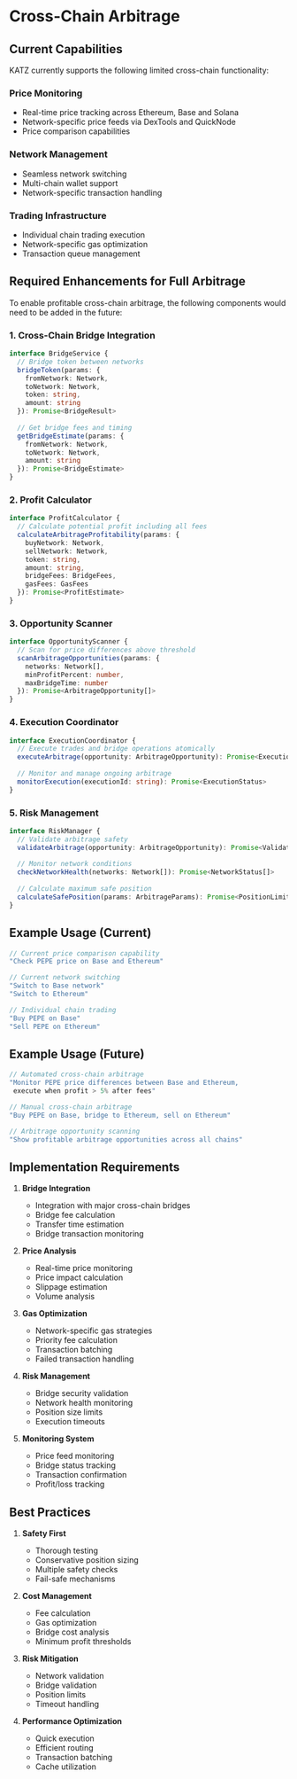 # Cross-Chain Arbitrage

## Current Capabilities

KATZ currently supports the following limited cross-chain functionality:

### Price Monitoring
- Real-time price tracking across Ethereum, Base and Solana
- Network-specific price feeds via DexTools and QuickNode
- Price comparison capabilities

### Network Management  
- Seamless network switching
- Multi-chain wallet support
- Network-specific transaction handling

### Trading Infrastructure
- Individual chain trading execution
- Network-specific gas optimization
- Transaction queue management

## Required Enhancements for Full Arbitrage

To enable profitable cross-chain arbitrage, the following components would need to be added in the future:

### 1. Cross-Chain Bridge Integration
```typescript
interface BridgeService {
  // Bridge token between networks
  bridgeToken(params: {
    fromNetwork: Network,
    toNetwork: Network,
    token: string,
    amount: string
  }): Promise<BridgeResult>
  
  // Get bridge fees and timing
  getBridgeEstimate(params: {
    fromNetwork: Network,
    toNetwork: Network,
    amount: string  
  }): Promise<BridgeEstimate>
}
```

### 2. Profit Calculator
```typescript
interface ProfitCalculator {
  // Calculate potential profit including all fees
  calculateArbitrageProfitability(params: {
    buyNetwork: Network,
    sellNetwork: Network,
    token: string,
    amount: string,
    bridgeFees: BridgeFees,
    gasFees: GasFees
  }): Promise<ProfitEstimate>
}
```

### 3. Opportunity Scanner
```typescript
interface OpportunityScanner {
  // Scan for price differences above threshold
  scanArbitrageOpportunities(params: {
    networks: Network[],
    minProfitPercent: number,
    maxBridgeTime: number
  }): Promise<ArbitrageOpportunity[]>
}
```

### 4. Execution Coordinator
```typescript
interface ExecutionCoordinator {
  // Execute trades and bridge operations atomically  
  executeArbitrage(opportunity: ArbitrageOpportunity): Promise<ExecutionResult>
  
  // Monitor and manage ongoing arbitrage
  monitorExecution(executionId: string): Promise<ExecutionStatus>
}
```

### 5. Risk Management
```typescript
interface RiskManager {
  // Validate arbitrage safety
  validateArbitrage(opportunity: ArbitrageOpportunity): Promise<ValidationResult>
  
  // Monitor network conditions
  checkNetworkHealth(networks: Network[]): Promise<NetworkStatus[]>
  
  // Calculate maximum safe position
  calculateSafePosition(params: ArbitrageParams): Promise<PositionLimits>
}
```

## Example Usage (Current)

```typescript
// Current price comparison capability
"Check PEPE price on Base and Ethereum"

// Current network switching
"Switch to Base network"
"Switch to Ethereum"

// Individual chain trading
"Buy PEPE on Base"
"Sell PEPE on Ethereum"
```

## Example Usage (Future)

```typescript
// Automated cross-chain arbitrage
"Monitor PEPE price differences between Base and Ethereum, 
 execute when profit > 5% after fees"

// Manual cross-chain arbitrage
"Buy PEPE on Base, bridge to Ethereum, sell on Ethereum"

// Arbitrage opportunity scanning
"Show profitable arbitrage opportunities across all chains"
```

## Implementation Requirements

1. **Bridge Integration**
   - Integration with major cross-chain bridges
   - Bridge fee calculation
   - Transfer time estimation
   - Bridge transaction monitoring

2. **Price Analysis**
   - Real-time price monitoring
   - Price impact calculation
   - Slippage estimation
   - Volume analysis

3. **Gas Optimization**
   - Network-specific gas strategies
   - Priority fee calculation
   - Transaction batching
   - Failed transaction handling

4. **Risk Management**
   - Bridge security validation
   - Network health monitoring
   - Position size limits
   - Execution timeouts

5. **Monitoring System**
   - Price feed monitoring
   - Bridge status tracking
   - Transaction confirmation
   - Profit/loss tracking

## Best Practices

1. **Safety First**
   - Thorough testing
   - Conservative position sizing
   - Multiple safety checks
   - Fail-safe mechanisms

2. **Cost Management**
   - Fee calculation
   - Gas optimization
   - Bridge cost analysis
   - Minimum profit thresholds

3. **Risk Mitigation**
   - Network validation
   - Bridge validation
   - Position limits
   - Timeout handling

4. **Performance Optimization**
   - Quick execution
   - Efficient routing
   - Transaction batching
   - Cache utilization